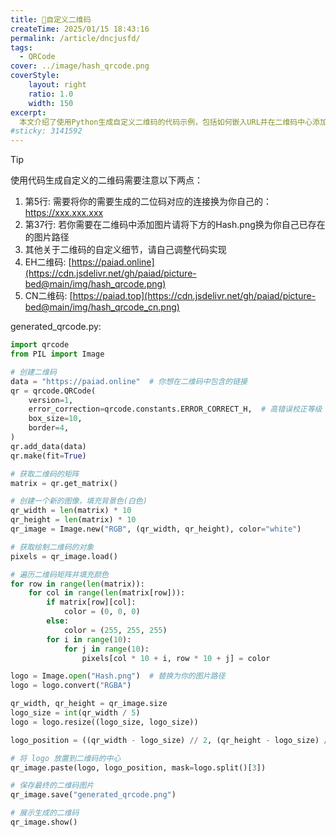 ```yaml
---
title: 🌻自定义二维码
createTime: 2025/01/15 18:43:16
permalink: /article/dncjusfd/
tags:
  - QRCode
cover: ../image/hash_qrcode.png
coverStyle:
    layout: right
    ratio: 1.0
    width: 150
excerpt:
  本文介绍了使用Python生成自定义二维码的代码示例，包括如何嵌入URL并在二维码中心添加logo。通过调整二维码的参数，如错误校正级别、尺寸等，生成带有自定义图像的二维码，并保存显示生成的图片。 
#sticky: 3141592
---
```

>[!tip]
> 使用代码生成自定义的二维码需要注意以下两点：
> 1. 第5行: 需要将你的需要生成的二位码对应的连接换为你自己的：https://xxx.xxx.xxx
> 2. 第37行: 若你需要在二维码中添加图片请将下方的Hash.png换为你自己已存在的图片路径
> 3. 其他关于二维码的自定义细节，请自己调整代码实现
> 4. EH二维码:   [https://paiad.online](https://cdn.jsdelivr.net/gh/paiad/picture-bed@main/img/hash_qrcode.png)
> 5. CN二维码:   [https://paiad.top](https://cdn.jsdelivr.net/gh/paiad/picture-bed@main/img/hash_qrcode_cn.png)



generated_qrcode.py:
```python
import qrcode
from PIL import Image

# 创建二维码
data = "https://paiad.online"  # 你想在二维码中包含的链接
qr = qrcode.QRCode(
    version=1, 
    error_correction=qrcode.constants.ERROR_CORRECT_H,  # 高错误校正等级
    box_size=10, 
    border=4,
)
qr.add_data(data)
qr.make(fit=True)

# 获取二维码的矩阵
matrix = qr.get_matrix()

# 创建一个新的图像，填充背景色(白色)
qr_width = len(matrix) * 10
qr_height = len(matrix) * 10
qr_image = Image.new("RGB", (qr_width, qr_height), color="white")

# 获取绘制二维码的对象
pixels = qr_image.load()

# 遍历二维码矩阵并填充颜色
for row in range(len(matrix)):
    for col in range(len(matrix[row])):
        if matrix[row][col]:
            color = (0, 0, 0)
        else:
            color = (255, 255, 255)
        for i in range(10):
            for j in range(10):
                pixels[col * 10 + i, row * 10 + j] = color

logo = Image.open("Hash.png")  # 替换为你的图片路径
logo = logo.convert("RGBA")

qr_width, qr_height = qr_image.size
logo_size = int(qr_width / 5)
logo = logo.resize((logo_size, logo_size))

logo_position = ((qr_width - logo_size) // 2, (qr_height - logo_size) // 2)

# 将 logo 放置到二维码的中心
qr_image.paste(logo, logo_position, mask=logo.split()[3])

# 保存最终的二维码图片
qr_image.save("generated_qrcode.png")

# 展示生成的二维码
qr_image.show()

```
